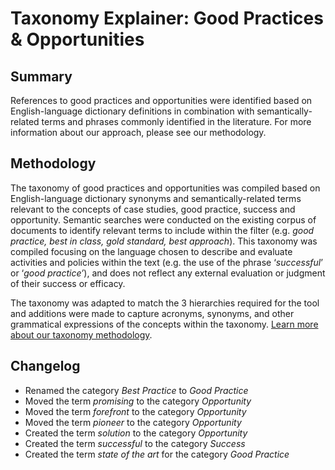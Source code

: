 # Taxonomy Explainer: Good Practices & Opportunities

## Summary

References to good practices and opportunities were identified based on English-language dictionary definitions in combination with semantically-related terms and phrases commonly identified in the literature. For more information about our approach, please see our methodology.

## Methodology

The taxonomy of good practices and opportunities was compiled based on English-language dictionary synonyms and semantically-related terms relevant to the concepts of case studies, good practice, success and opportunity. Semantic searches were conducted on the existing corpus of documents to identify relevant terms to include within the filter (e.g. *good practice, best in class, gold standard, best approach*). This taxonomy was compiled focusing on the language chosen to describe and evaluate activities and policies within the text (e.g. the use of the phrase ‘*successful*’ or ‘*good practice’*), and does not reflect any external evaluation or judgment of their success or efficacy. 

The taxonomy was adapted to match the 3 hierarchies required for the tool and additions were made to capture acronyms, synonyms, and other grammatical expressions of the concepts within the taxonomy. [Learn more about our taxonomy methodology](../METHODOLOGY.md).

## Changelog

- Renamed the category *Best Practice* to *Good Practice*
- Moved the term *promising* to the category *Opportunity*
- Moved the term *forefront* to the category *Opportunity*
- Moved the term *pioneer* to the category *Opportunity*
- Created the term *solution* to the category *Opportunity*
- Created the term *successful* to the category *Success*
- Created the term *state of the art* for the category *Good Practice*